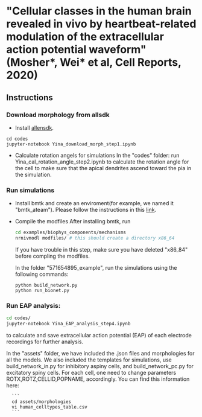 # "Cellular classes in the human brain revealed in vivo by heartbeat-related modulation of the extracellular action potential waveform" (Mosher*, Wei* et al, Cell Reports, 2020)

## Instructions
### Download morphology from allsdk
   * Install [allensdk](https://alleninstitute.github.io/AllenSDK/install.html).
   ```
   cd codes
   jupyter-notebook Yina_download_morph_step1.ipynb
   ```

   * Calculate rotation angels for simulations
   In the "codes" folder: run Yina_cal_rotation_angle_step2.ipynb to calculate the rotation angle for the cell to make sure that the apical dendrites ascend toward the pia in the simulation. 

### Run simulations

   * Install bmtk and create an enviroment(for example, we named it "bmtk_ateam"). 
      Please follow the instructions in this [link](https://github.com/AllenInstitute/bmtk).
   * Compile the modfiles
      After installing bmtk, run 
      ```sh
      cd examples/biophys_components/mechanisms 
      nrnivmodl modfiles/ # this should create a directory x86_64
      ```
      If you have trouble in this step, make sure you have deleted "x86_84" before compling the modfiles.

      In the folder "571654895_example", run the simulations using the following commands:
      ```
      python build_network.py
      python run_bionet.py
      ```
### Run EAP analysis:
   
   ```sh
   cd codes/
   jupyter-notebook Yina_EAP_analysis_step4.ipynb
   ```
   to calculate and save extracellular action potential (EAP) of each electrode recordings for further analysis. 


In the "assets" folder, we have included the .json files and morphologies for all the models. We also included the templates for simulations, use build_network_in.py for inhibitory aspiny cells, and build_network_pc.py for excitatory spiny cells. For each cell, one need to change parameters ROTX,ROTZ,CELLID,POPNAME, accordingly. You can find this information here:

      ```
      cd assets/morphologies
      vi human_celltypes_table.csv
      ```
